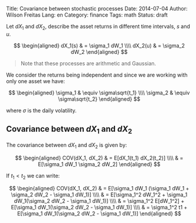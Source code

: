 Title: Covariance between stochastic processes
Date: 2014-07-04
Author: Wilson Freitas
Lang: en
Category: finance
Tags: math
Status: draft


Let $dX_1$ and $dX_2$, describe the asset returns in different time intervals, $s$ and $u$.

$$
\begin{aligned}
dX_1(s) & = \sigma_1 dW_1 \\\\
dX_2(u) & = \sigma_2 dW_2
\end{aligned}
$$

> Note that these processes are arithmetic and Gaussian.

We consider the returns being independent and since we are working with only one asset we have:

$$
\begin{aligned}
\sigma_1 & \equiv \sigma\sqrt{t_1} \\\\
\sigma_2 & \equiv \sigma\sqrt{t_2}
\end{aligned}
$$

where $\sigma$ is the daily volatility.

## Covariance between $dX_1$ and $dX_2$

The covariance between $dX_1$ and $dX_2$ is given by:

$$
\begin{aligned}
COV(dX_1, dX_2) & = E[dX_1(t_1) dX_2(t_2)] \\\\
                & = E[\sigma_1 dW_1 \sigma_2 dW_2]
\end{aligned}
$$

If $t_1 < t_2$ we can write:

$$
\begin{aligned}
COV(dX_1, dX_2) & = E[\sigma_1 dW_1 (\sigma_1 dW_1 + \sigma_2 dW_2 - \sigma_1 dW_1)] \\\\
                & = E[\sigma_1^2 dW_1^2 + \sigma_1 dW_1(\sigma_2 dW_2 - \sigma_1 dW_1)] \\\\
                & = \sigma_1^2 E[dW_1^2] +  E[\sigma_1 dW_1(\sigma_2 dW_2 - \sigma_1 dW_1)] \\\\
                & = \sigma_1^2 t1 +  E[\sigma_1 dW_1(\sigma_2 dW_2 - \sigma_1 dW_1)]
\end{aligned}
$$
